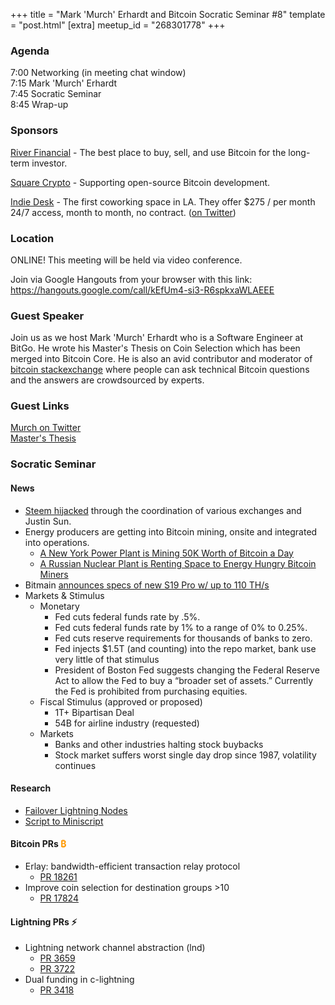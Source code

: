+++
title = "Mark 'Murch' Erhardt and Bitcoin Socratic Seminar #8"
template = "post.html"
[extra]
meetup_id = "268301778"
+++

### Agenda

7:00 Networking (in meeting chat window)  
7:15 Mark 'Murch' Erhardt  
7:45 Socratic Seminar  
8:45 Wrap-up  

### Sponsors

[River Financial](https://www.river.com) - The best place to buy, sell, and use Bitcoin for the long-term investor.  

[Square Crypto](https://twitter.com/sqcrypto) - Supporting open-source Bitcoin development.

[Indie Desk](https://www.indiedesk.com/) - The first coworking space in LA. They offer $275 / per month 24/7 access, 
month to month, no contract. ([on Twitter](https://twitter.com/indiedesk))

 ### Location

ONLINE! This meeting will be held via video conference. 

Join via Google Hangouts from your browser with this link:
 <https://hangouts.google.com/call/kEfUm4-si3-R6spkxaWLAEEE>

### Guest Speaker

Join us as we host Mark 'Murch' Erhardt who is a Software Engineer at BitGo. He wrote his Master's Thesis on Coin 
Selection which has been merged into Bitcoin Core. He is also an avid contributor and moderator of 
[bitcoin stackexchange](http://bitcoin.stackexchange.com/) where people can ask technical Bitcoin questions and the 
answers are crowdsourced by experts.

### Guest Links

[Murch on Twitter](https://twitter.com/murchandamus)  
[Master's Thesis](http://murch.one/wp-content/uploads/2016/11/erhardt2016coinselection.pdf)

### Socratic Seminar

#### News

- [Steem hijacked](https://twitter.com/bcmakes/status/1234668640353439744) through the coordination of various exchanges and Justin Sun.  
- Energy producers are getting into Bitcoin mining, onsite and integrated into operations.  
  - [A New York Power Plant is Mining 50K Worth of Bitcoin a Day](https://www.coindesk.com/a-new-york-power-plant-is-mining-50k-worth-of-bitcoin-a-day)  
  - [A Russian Nuclear Plant is Renting Space to Energy Hungry Bitcoin Miners](https://www.coindesk.com/a-russian-nuclear-plant-is-renting-space-to-energy-hungry-bitcoin-miners)  
- Bitmain [announces specs of new S19 Pro w/ up to 110 TH/s](https://www.prnewswire.com/news-releases/bitmain-announces-specs-for-next-gen-antminer-s19-and-s19-pro-coming-soon-301012293.html)  
- Markets & Stimulus  
  - Monetary  
    - Fed cuts federal funds rate by .5%.  
    - Fed cuts federal funds rate by 1% to a range of 0% to 0.25%.  
    - Fed cuts reserve requirements for thousands of banks to zero.  
    - Fed injects $1.5T (and counting) into the repo market, bank use very little of that stimulus  
    - President of Boston Fed suggests changing the Federal Reserve Act to allow the Fed to buy a “broader set of assets.” Currently the Fed is prohibited from purchasing equities.  
  - Fiscal Stimulus (approved or proposed)  
    - 1T+ Bipartisan Deal  
    - 54B for airline industry (requested)  
  - Markets  
    - Banks and other industries halting stock buybacks  
    - Stock market suffers worst single day drop since 1987, volatility continues  

#### Research

- [Failover Lightning Nodes](https://suredbits.com/lightning-201-failover-node-demonstration/)  
- [Script to Miniscript](https://diyhpl.us/wiki/transcripts/london-bitcoin-devs/2020-02-04-andrew-poelstra-miniscript/)  

#### Bitcoin PRs <font color="#FF9900">₿</font>

- Erlay: bandwidth-efficient transaction relay protocol  
  - [PR 18261](https://github.com/bitcoin/bitcoin/pull/18261)  
- Improve coin selection for destination groups >10  
  - [PR 17824](https://github.com/bitcoin/bitcoin/pull/17824)    

#### Lightning PRs ⚡

- Lightning network channel abstraction (lnd)  
  - [PR 3659](https://github.com/lightningnetwork/lnd/pull/3659)  
  - [PR 3722](https://github.com/lightningnetwork/lnd/pull/3722)  
- Dual funding in c-lightning  
  - [PR 3418](https://github.com/ElementsProject/lightning/pull/3418)  
